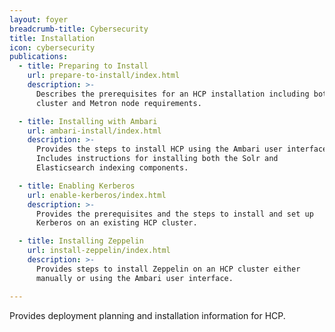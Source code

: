 ```yaml
---
layout: foyer
breadcrumb-title: Cybersecurity
title: Installation
icon: cybersecurity
publications:
  - title: Preparing to Install
    url: prepare-to-install/index.html
    description: >-
      Describes the prerequisites for an HCP installation including both
      cluster and Metron node requirements. 

  - title: Installing with Ambari
    url: ambari-install/index.html
    description: >-
      Provides the steps to install HCP using the Ambari user interface.
      Includes instructions for installing both the Solr and
      Elasticsearch indexing components.

  - title: Enabling Kerberos
    url: enable-kerberos/index.html
    description: >-
      Provides the prerequisites and the steps to install and set up
      Kerberos on an existing HCP cluster. 

  - title: Installing Zeppelin
    url: install-zeppelin/index.html
    description: >-
      Provides steps to install Zeppelin on an HCP cluster either
      manually or using the Ambari user interface. 

---
```


Provides deployment planning and installation information for HCP.  
